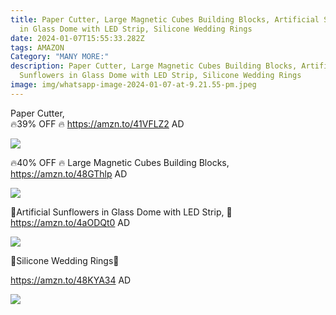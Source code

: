 ```yaml
---
title: Paper Cutter, Large Magnetic Cubes Building Blocks, Artificial Sunflowers
  in Glass Dome with LED Strip, Silicone Wedding Rings
date: 2024-01-07T15:55:33.282Z
tags: AMAZON
Category: "MANY MORE:"
description: Paper Cutter, Large Magnetic Cubes Building Blocks, Artificial
  Sunflowers in Glass Dome with LED Strip, Silicone Wedding Rings
image: img/whatsapp-image-2024-01-07-at-9.21.55-pm.jpeg
---
```



Paper Cutter, \
🔥39% OFF 🔥 
https://amzn.to/41VFLZ2
AD

![](img/whatsapp-image-2024-01-07-at-9.21.18-pm-1-.jpeg)


🔥40% OFF 🔥 
Large Magnetic Cubes Building Blocks, 
https://amzn.to/48GThlp
AD

![](img/whatsapp-image-2024-01-07-at-9.21.18-pm.jpeg)


🌻Artificial Sunflowers in Glass Dome with LED Strip, 🌻
https://amzn.to/4aODQt0
AD

![](img/whatsapp-image-2024-01-07-at-9.21.19-pm-1-.jpeg)



💍Silicone Wedding Rings💍

https://amzn.to/48KYA34
AD

![](img/whatsapp-image-2024-01-07-at-9.21.19-pm.jpeg)